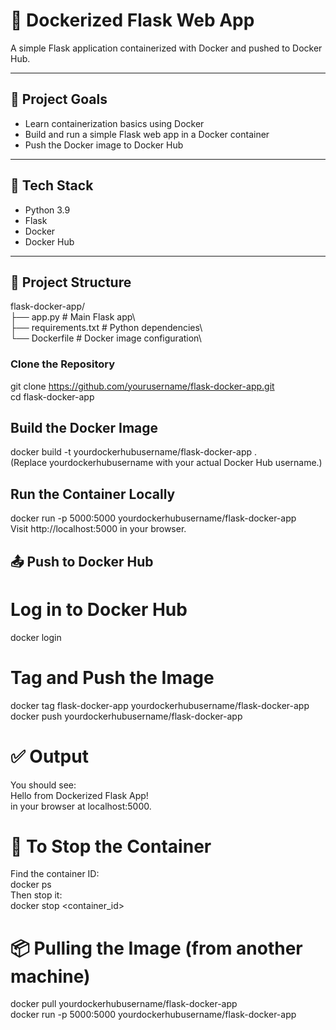 # 🐳 Dockerized Flask Web App

A simple Flask application containerized with Docker and pushed to Docker Hub.

---

## 🚀 Project Goals

- Learn containerization basics using Docker  
- Build and run a simple Flask web app in a Docker container  
- Push the Docker image to Docker Hub

---

## 🧰 Tech Stack

- Python 3.9  
- Flask  
- Docker  
- Docker Hub  

---

## 📁 Project Structure
flask-docker-app/  
├── app.py # Main Flask app\  
├── requirements.txt # Python dependencies\  
└── Dockerfile # Docker image configuration\

### Clone the Repository
git clone https://github.com/yourusername/flask-docker-app.git<br>
cd flask-docker-app<br>

## Build the Docker Image

docker build -t yourdockerhubusername/flask-docker-app .<br>
(Replace yourdockerhubusername with your actual Docker Hub username.)

## Run the Container Locally
docker run -p 5000:5000 yourdockerhubusername/flask-docker-app<br>
Visit http://localhost:5000 in your browser.

## 📤 Push to Docker Hub
# Log in to Docker Hub
docker login

# Tag and Push the Image
docker tag flask-docker-app yourdockerhubusername/flask-docker-app<br>
docker push yourdockerhubusername/flask-docker-app
# ✅ Output
You should see:<br>
Hello from Dockerized Flask App!<br>
in your browser at localhost:5000.

# 🧼 To Stop the Container
Find the container ID:<br>
docker ps<br>
Then stop it:<br>
docker stop <container_id>


# 📦 Pulling the Image (from another machine)
docker pull yourdockerhubusername/flask-docker-app<br>
docker run -p 5000:5000 yourdockerhubusername/flask-docker-app<br>


